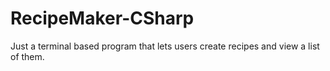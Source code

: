 # RecipeMaker-CSharp
Just a terminal based program that lets users create recipes and view a list of them.
